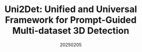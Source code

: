 ---
title: "Uni2Det: Unified and Universal Framework for Prompt-Guided Multi-dataset 3D Detection"
date: 20250205
category: "vision"
# author_list: "Rui Shu; Cairong Zhao; Shuyang Feng; Liang Zhu; Duoqian Miao"
author_list: "Yubin Wang, Zhikang Zou, Xiaoqing Ye, Xiao Tan, Errui Ding, Cairong Zhao"
pub_in: "ICLR 2025"
pdf_url: "https://openreview.net/forum?id=AcVpLS86RT"
code_url: "https://openreview.net/forum?id=AcVpLS86RT"
img_path1: "Uni2Det.png"
---